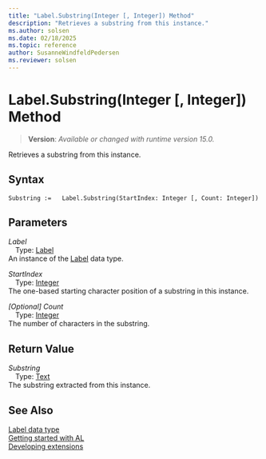 ```yaml
---
title: "Label.Substring(Integer [, Integer]) Method"
description: "Retrieves a substring from this instance."
ms.author: solsen
ms.date: 02/18/2025
ms.topic: reference
author: SusanneWindfeldPedersen
ms.reviewer: solsen
---
```

[//]: # (START>DO_NOT_EDIT)
[//]: # (IMPORTANT:Do not edit any of the content between here and the END>DO_NOT_EDIT.)
[//]: # (Any modifications should be made in the .xml files in the ModernDev repo.)
# Label.Substring(Integer [, Integer]) Method
> **Version**: _Available or changed with runtime version 15.0._

Retrieves a substring from this instance.


## Syntax
```AL
Substring :=   Label.Substring(StartIndex: Integer [, Count: Integer])
```
## Parameters
*Label*  
&emsp;Type: [Label](label-data-type.md)  
An instance of the [Label](label-data-type.md) data type.  

*StartIndex*  
&emsp;Type: [Integer](../integer/integer-data-type.md)  
The one-based starting character position of a substring in this instance.  

*[Optional] Count*  
&emsp;Type: [Integer](../integer/integer-data-type.md)  
The number of characters in the substring.  


## Return Value
*Substring*  
&emsp;Type: [Text](../text/text-data-type.md)  
The substring extracted from this instance.


[//]: # (IMPORTANT: END>DO_NOT_EDIT)
## See Also
[Label data type](label-data-type.md)  
[Getting started with AL](../../devenv-get-started.md)  
[Developing extensions](../../devenv-dev-overview.md)
